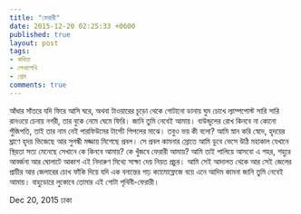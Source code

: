 ```yaml
---
title: "ফেরারী"
date: 2015-12-20 02:25:33 +0600
published: true
layout: post
tags:
- কবিতা
- লেখালেখি
- প্রেম
comments: true
---
```

আঁধার সাঁতরে যদি ফিরে আসি ঘরে,
অথবা টাওয়ারের চূড়ো থেকে গোটানো ডানায়
ঘুম চোখে
ল্যাম্পপোস্ট সারি সারি
রানওয়ে চেনায় নগরী,
তার বুকে নেমে
ঘেমে
ফিরি।
জানি তুমি নেবেই আমায়।
বাউন্ডুলের রোখ
কিনবে না কোনো পুঁজিপতি,
তাই তার নাম নেই পারফিউমের
টার্গেট পিপলের মাঝে।
তবুও ভয় কী বলো?
আমি স্নান করি স্বেদে,
হৃদয়ের ঘ্রাণে
হৃদয় ভিজেছে আর
সুগন্ধী মজ্জায় মিশেছে প্রবল।
সে প্রবল কামনার স্রোতে
আমি ডুবে ভেসে উঠি
মহাকাল যেখানে স্থিরতা সত্য মেনেছে
সেখানে কে কিনবে আমায়?
কে খুঁজবে ফেরারী আমায়?
আমি তাই পালিয়ে আসবো
এ শহর, শহুরে আবর্জনা
আর ঘোলাটে আকাশ এই
নিদারুণ মিথ্যে সাক্ষ্য দেয় নিয়ত প্রচুর।
আমি সেই আদালত থেকে
আর সেই জেলের প্রাচীর আর জেলারের চোখ
ফাঁকি দিয়ে
যদি এক বনান্তের গাঢ় ক্যামোফ্লেজে
বয়ে এনে আদিম কামনা
জানি তুমি নেবেই আমায়।
বাহুডোরে লুকোবে তোমার
এই গোটা পৃথিবী-ফেরারী।

Dec 20, 2015
ঢাকা
